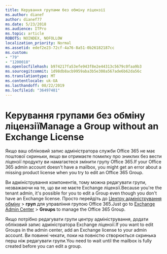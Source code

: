 ```yaml
---
title: Керування групами без обміну ліцензії
ms.author: dianef
author: dianef77
ms.date: 5/23/2018
ms.audience: ITPro
ms.topic: article
ROBOTS: NOINDEX, NOFOLLOW
localization_priority: Normal
ms.assetid: edef2e23-72cf-4a76-8a51-0b26182187cc
ms.custom:
- "79"
- "1200018"
ms.openlocfilehash: b974217fa53efe943f8e2e44313c5679c0faa9b3
ms.sourcegitcommit: 1d98db8acb9959aba3b5e308a567ade6b62da56c
ms.translationtype: MT
ms.contentlocale: uk-UA
ms.lasthandoff: 08/22/2019
ms.locfileid: "36497481"
---
```

# <a name="manage-a-group-without-an-exchange-license"></a><span data-ttu-id="4172d-102">Керування групами без обміну ліцензії</span><span class="sxs-lookup"><span data-stu-id="4172d-102">Manage a Group without an Exchange License</span></span>

<span data-ttu-id="4172d-103">Якщо ваш обліковий запис адміністратора служби Office 365 не має поштової скриньки, якщо ви отримаєте помилку про зниклих без вести ліцензії продукту ви намагаєтеся змінити групу Office 365.</span><span class="sxs-lookup"><span data-stu-id="4172d-103">If your Office 365 admin account doesn't have a mailbox, you might get an error about a missing product license when you try to edit an Office 365 Group.</span></span>
  
<span data-ttu-id="4172d-104">Ви адміністрування компонентів, тому можна редагувати групи, незважаючи на те, що ви не маєте Exchange ліцензії.</span><span class="sxs-lookup"><span data-stu-id="4172d-104">Because you're the tenant admin, it's possible for you to edit a Group even though you don't have an Exchange license.</span></span> <span data-ttu-id="4172d-105">Просто перейдіть до [Центру адміністрування обміну](https://outlook.office365.com/ecp.aspx) \> **груп** для управління групою Office 365.</span><span class="sxs-lookup"><span data-stu-id="4172d-105">Just go to [Exchange Admin Center](https://outlook.office365.com/ecp.aspx) \> **Groups** to manage the Office 365 Group.</span></span>
  
<span data-ttu-id="4172d-106">Якщо потрібно редагувати групи центру адміністрування, додати обліковий запис адміністратора Exchange ліцензії.</span><span class="sxs-lookup"><span data-stu-id="4172d-106">If you want to edit Groups in the admin center, add an Exchange license to your admin account.</span></span> <span data-ttu-id="4172d-107">Ви повинні чекати, поки на повністю створюється скринька перш ніж редагувати групи.</span><span class="sxs-lookup"><span data-stu-id="4172d-107">You need to wait until the mailbox is fully created before you can edit a group.</span></span>
  